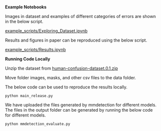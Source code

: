 
**Example Notebooks**

Images in dataset and examples of different categories of errors are shown in the below script.

[example_scripts/Exploring_Dataset.ipynb](https://colab.research.google.com/github/nikhil21174/dual_thinking/blob/main/example_scripts/Exploring_Dataset.ipynb)

Results and figures in paper can be reproduced using the below script.

[example_scripts/Results.ipynb](https://colab.research.google.com/github/nikhil21174/dual_thinking/blob/main/example_scripts/Results.ipynb)



**Running Code Locally**

Unzip the dataset from 
[human-confusion-dataset.0.1.zip](https://drive.google.com/file/d/1gqCEH999Co5PdIsMtT2LqjbDSrGV_y5U/view?usp=drive_link)

Move folder images, masks, and other csv files to the data folder.

The below code can be used to reproduce the results locally.

```
python main_release.py
```

We have uploaded the files generated by mmdetection for different models.
The files in the output folder can be generated by running the below code for different models.

```
python mmdetection_evaluate.py
```
